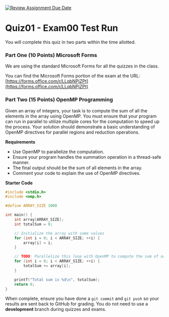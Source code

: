 [![Review Assignment Due Date](https://classroom.github.com/assets/deadline-readme-button-24ddc0f5d75046c5622901739e7c5dd533143b0c8e959d652212380cedb1ea36.svg)](https://classroom.github.com/a/B79KocTe)
# Quiz01 - Exam00 Test Run
You will complete this quiz in two parts within the time allotted.

### Part One (10 Points) Microsoft Forms

We are using the standard Microsoft Forms for all the quizzes in the class. 

You can find the Microsoft Forms portion of the exam at the URL: [https://forms.office.com/r/LLqbNPjZPt](https://forms.office.com/r/LLqbNPjZPt)

### Part Two (15 Points) OpenMP Programming
Given an array of integers, your task is to compute the sum of all the elements in the array using OpenMP. You must ensure that your program can run in parallel to utilize multiple cores for the computation to speed up the process. Your solution should demonstrate a basic understanding of OpenMP directives for parallel regions and reduction operations.

**Requirements**
- Use OpenMP to parallelize the computation.
- Ensure your program handles the summation operation in a thread-safe manner.
- The final output should be the sum of all elements in the array.
- Comment your code to explain the use of OpenMP directives.

**Starter Code**
```c++
#include <stdio.h>
#include <omp.h>

#define ARRAY_SIZE 1000

int main() {
    int array[ARRAY_SIZE];
    int totalSum = 0;

    // Initialize the array with some values
    for (int i = 0; i < ARRAY_SIZE; ++i) {
        array[i] = i;
    }

    // TODO: Parallelize this loop with OpenMP to compute the sum of array elements
    for (int i = 0; i < ARRAY_SIZE; ++i) {
        totalSum += array[i];
    }

    printf("Total sum is %d\n", totalSum);
    return 0;
}
```

When complete, ensure you have done a `git commit` and `git push` so your results are sent back to GitHub for grading. You do not need to use a **development** branch during quizzes and exams.

